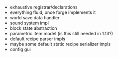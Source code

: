 * exhaustive registrar/declarations
* everything fluid, once forge implements it
* world save data handler
* sound system impl
* block state abstraction
* parametric item model (is this still needed in 1.13?)
* default recipe parser impls
* maybe some default static recipe serializer impls
* config gui
